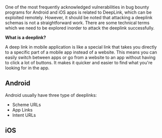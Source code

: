One of the most frequently acknowledged vulnerabilities in bug bounty programs for Android and iOS apps is related to DeepLink, which can be exploited remotely. However, it should be noted that attacking a deeplink schemas is not a straightforward work. There are some technical terms which we need to be explored inorder to attack the deeplink successfully.

**What is a deeplink?**

A deep link in mobile application is like a special link that takes you directly to a specific part of a mobile app instead of a website. This means you can easily switch between apps or go from a website to an app without having to click a lot of buttons. It makes it quicker and easier to find what you're looking for in the app. 

## Android
Android usually have three type of deeplinks:
- Scheme URLs 
- App Links 
- Intent URLs 


## iOS

